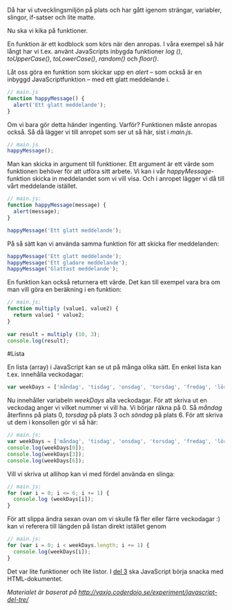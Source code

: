 Då har vi utvecklingsmiljön på plats och har gått igenom strängar, variabler, slingor, if-satser och lite matte.

Nu ska vi kika på funktioner.

En funktion är ett kodblock som körs när den anropas.
I våra exempel så här långt har vi t.ex. använt JavaScripts inbygda funktioner 
*log ()*, *toUpperCase()*, *toLowerCase()*, *random()* och *floor()*.

Låt oss göra en funktion som skickar upp en *alert* &ndash; som också är en inbyggd JavaScriptfunktion &ndash;
med ett glatt meddelande i.

```javascript
// main.js
function happyMessage() {
  alert('Ett glatt meddelande');
}
```

Om vi bara gör detta händer ingenting. Varför? Funktionen måste anropas också. Så då lägger vi till anropet som ser ut så här,
sist i *main.js*.

```javascript
// main.js
happyMessage();
```

Man kan skicka in argument till funktioner.
Ett argument är ett värde som funktionen behöver för att utföra sitt arbete. 
Vi kan i vår *happyMessage*-funktion skicka in meddelandet som vi vill visa.
Och i anropet lägger vi då till vårt meddelande istället.

```javascript
// main.js:
function happyMessage(message) {
  alert(message);
}

happyMessage('Ett glatt meddelande');
```

På så sätt kan vi använda samma funktion för att skicka fler meddelanden:

```javascript
happyMessage('Ett glatt meddelande');
happyMessage('Ett gladare meddelande');
happyMessage('Glattast meddelande');
```

En funktion kan också returnera ett värde. Det kan till exempel vara bra om man vill göra en beräkning i en funktion:

```javascript
// main.js:
function multiply (value1, value2) {
  return value1 * value2;
}
 
var result = multiply (10, 3);
console.log(result);
``` 

#Lista

En lista (array) i JavaScript kan se ut på många olika sätt. En enkel lista kan t.ex. innehålla veckodagar:

```javascript
var weekDays = ['måndag', 'tisdag', 'onsdag', 'torsdag', 'fredag', 'lördag', 'söndag'];
```

Nu innehåller variabeln *weekDays* alla veckodagar. 
För att skriva ut en veckodag anger vi vilket nummer vi vill ha. 
Vi börjar räkna på 0. 
Så *måndag* återfinns på plats 0, *torsdag* på plats 3 och *söndag* på plats 6.
För att skriva ut dem i konsollen gör vi så här:

```javascript
// main.js:
var weekDays = ['måndag', 'tisdag', 'onsdag', 'torsdag', 'fredag', 'lördag', 'söndag'];
console.log(weekDays[0]);
console.log(weekDays[3]);
console.log(weekDays[6]);
```

Vill vi skriva ut allihop kan vi med fördel använda en slinga:

```javascript
// main.js:
for (var i = 0; i <= 6; i += 1) {
  console.log (weekDays[i]);
}
```

För att slippa ändra sexan ovan om vi skulle få fler eller färre veckodagar :)
kan vi referera till längden på listan direkt istället genom

```javascript
// main.js:
for (var i = 0; i < weekDays.length; i += 1) {
  console.log(weekDays[i]);
}
```

Det var lite funktioner och lite listor. I [del 3](https://github.com/carlrobert/Javascript-labb/blob/master/Del-3.md) ska JavaScript börja snacka med HTML-dokumentet.

*Materialet är baserat på http://vaxjo.coderdojo.se/experiment/javascript-del-tre/*
